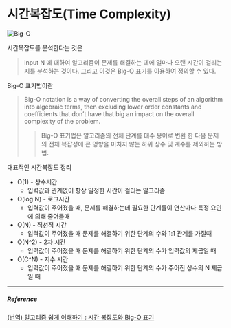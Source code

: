 # 시간복잡도(Time Complexity)

![Big-O](https://joshuajangblog.files.wordpress.com/2016/09/1.jpg)

시간복잡도를 분석한다는 것은

> input N 에 대하여 알고리즘이 문제를 해결하는 데에 얼마나 오랜 시간이 걸리는 지를 분석하는 것이다. 그리고 이것은 Big-O 표기를 이용하여 정의할 수 있다.

Big-O 표기법이란

> Big-O notation is a way of converting the overall steps of an algorithm into algebraic terms, then excluding lower order constants and coefficients that don’t have that big an impact on the overall complexity of the problem.
>
> > Big-O 표기법은 알고리즘의 전체 단계를 대수 용어로 변환 한 다음 문제의 전체 복잡성에 큰 영향을 미치지 않는 하위 상수 및 계수를 제외하는 방법.

 대표적인 시간복잡도 정리

* O(1) - 상수시간
  * 입력값과 관계없이 항상 일정한 시간이 걸리는 알고리즘
* O(log N) - 로그시간
  * 입력값이 주어졌을 때, 문제를 해결하는데 필요한 단계들이 연산마다 특정 요인에 의해 줄어들때
* O(N) - 직선적 시간
  * 입력값이 주어졌을 때 문제를 해결하기 위한 단계의 수와 1:1 관계를 가질때
* O(N^2) - 2차 시간
  * 입력값이 주어졌을 때 문제를 해결하기 위한 단계의 수가 입력값의 제곱일 때
* O(C^N) - 지수 시간
  * 입력값이 주어졌을 때 문제를 해결하기 위한 단계의 수가 주어진 상수의 N 제곱일 때



---

##### Reference

[(번역) 알고리즘 쉽게 이해하기 : 시간 복잡도와 Big-O 표기](https://joshuajangblog.wordpress.com/2016/09/21/time_complexity_big_o_in_easy_explanation/)